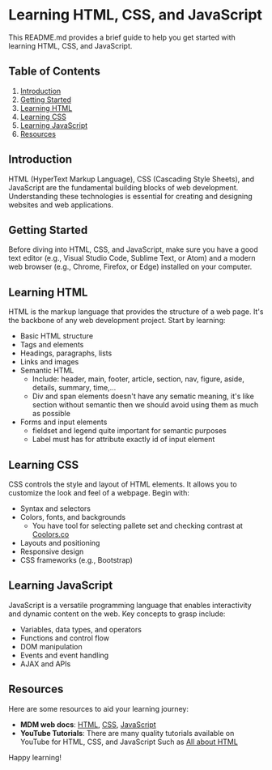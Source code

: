 # Learning HTML, CSS, and JavaScript

This README.md provides a brief guide to help you get started with learning HTML, CSS, and JavaScript.

## Table of Contents

1. [Introduction](#introduction)
2. [Getting Started](#getting-started)
3. [Learning HTML](#learning-html)
4. [Learning CSS](#learning-css)
5. [Learning JavaScript](#learning-javascript)
6. [Resources](#resources)

## Introduction

HTML (HyperText Markup Language), CSS (Cascading Style Sheets), and JavaScript are the fundamental building blocks of web development. Understanding these technologies is essential for creating and designing websites and web applications.

## Getting Started

Before diving into HTML, CSS, and JavaScript, make sure you have a good text editor (e.g., Visual Studio Code, Sublime Text, or Atom) and a modern web browser (e.g., Chrome, Firefox, or Edge) installed on your computer.

## Learning HTML

HTML is the markup language that provides the structure of a web page. It's the backbone of any web development project. Start by learning:

- Basic HTML structure
- Tags and elements
- Headings, paragraphs, lists
- Links and images
- Semantic HTML
  + Include: header, main, footer, article, section, nav, figure, aside, details, summary, time,...
  + Div and span elements doesn't have any sematic meaning, it's like section without semantic then we should avoid using them as much as possible
- Forms and input elements
  + fieldset and legend quite important for semantic purposes
  + Label must has for attribute exactly id of input element

## Learning CSS

CSS controls the style and layout of HTML elements. It allows you to customize the look and feel of a webpage. Begin with:

- Syntax and selectors
- Colors, fonts, and backgrounds
  + You have tool for selecting pallete set and checking contrast at [Coolors.co](https://coolors.co/)
- Layouts and positioning
- Responsive design
- CSS frameworks (e.g., Bootstrap)

## Learning JavaScript

JavaScript is a versatile programming language that enables interactivity and dynamic content on the web. Key concepts to grasp include:

- Variables, data types, and operators
- Functions and control flow
- DOM manipulation
- Events and event handling
- AJAX and APIs

## Resources

Here are some resources to aid your learning journey:

- **MDM web docs**: [HTML](https://developer.mozilla.org/en-US/docs/Learn/HTML), [CSS](https://developer.mozilla.org/en-US/docs/Learn/CSS), [JavaScript](https://developer.mozilla.org/en-US/docs/Learn/JavaScript)
- **YouTube Tutorials**: There are many quality tutorials available on YouTube for HTML, CSS, and JavaScript Such as [All about HTML](https://www.youtube.com/watch?v=kUMe1FH4CHE&t=376s&ab_channel=freeCodeCamp.org)

Happy learning!

